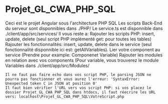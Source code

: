 # Projet_GL_CWA_PHP_SQL
Ceci est le projet Angular sous l'architecture PHP SQL
Les scripts Back-End du serveur sont disponnibles dans ./PHP/
Le service.ts est disponnible dans ./client/app/src/services/
Il vous reste a:
Rajouter les scripts PHP: insert, update, delete (seul script PHP implémenté get: pour toutes les tables)
Rajouter les fonctionnalités: insert, update, delete dans le service (seul fonctionnalité disponnible ici est: getAllVariables).
Lier votre component au service (Prendre pour example: Componenet Variable)
Rajouter les modules en relation avec vos components (Pour variable, vous trouverez le module Variables dans ./client/app/src/Modules/
~~~~~~Attention:~~~~
Il ne faut pas faire echo dans vos script PHP, le parsing JSON ne pourra pas fonctionner et vous aurez l'erreur: 'SyntaxError: Unexpected token C in JSON at position 0'
Il faut bien vérifier l'URL vers vos script PHP: si vos placez le dossier Projet_GL_CWA_PHP_SQL dans htdocs, il faut réecrire les URL vers: localhost\Projet_GL_CWA_PHP_SQL\VotreScript.php
